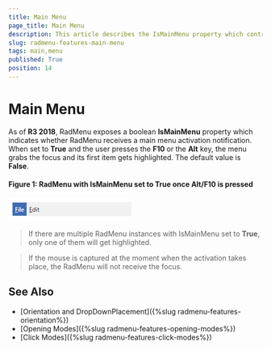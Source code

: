 ```yaml
---
title: Main Menu
page_title: Main Menu
description: This article describes the IsMainMenu property which controls whether RadMenu receives a main menu activation notification.
slug: radmenu-features-main-menu
tags: main,menu
published: True
position: 14
---
```


# Main Menu

As of **R3 2018**, RadMenu exposes a boolean **IsMainMenu** property which indicates whether RadMenu receives a main menu activation notification. When set to **True** and the user presses the **F10** or the **Alt** key, the menu grabs the focus and its first item gets highlighted. The default value is **False**.

#### __Figure 1: RadMenu with IsMainMenu set to True once Alt/F10 is pressed__

![RadMenu with IsMainMenu set to True once Alt/F10 is pressed](images/activated-menu.png)

>If there are multiple RadMenu instances with IsMainMenu set to **True**, only one of them will get highlighted.

<!-- -->

>If the mouse is captured at the moment when the activation takes place, the RadMenu will not receive the focus.

## See Also

 * [Orientation and DropDownPlacement]({%slug radmenu-features-orientation%})
 * [Opening Modes]({%slug radmenu-features-opening-modes%})
 * [Click Modes]({%slug radmenu-features-click-modes%})